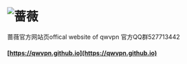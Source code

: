 # ![蔷薇](https://avatars1.githubusercontent.com/u/22127696?v=3&s=96)
蔷薇官方网站页offical website of qwvpn
官方QQ群527713442
#### [https://qwvpn.github.io](https://qwvpn.github.io)
